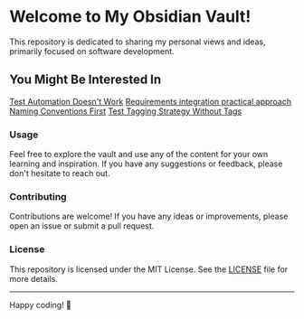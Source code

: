 # Welcome to My Obsidian Vault!

This repository is dedicated to sharing my personal views and ideas, primarily focused on software development.

## You Might Be Interested In

[Test Automation Doesn't Work](Testing/test-automation-does-not-work.md)
[Requirements integration practical approach](Testing/requirements-integration-practical-approach.md)
[Naming Conventions First](Testing/naming-convention-first.md)
[Test Tagging Strategy Without Tags](Testing/tagging-strategy.md)

### Usage

Feel free to explore the vault and use any of the content for your own learning and inspiration. If you have any suggestions or feedback, please don't hesitate to reach out.

### Contributing

Contributions are welcome! If you have any ideas or improvements, please open an issue or submit a pull request.

### License

This repository is licensed under the MIT License. See the [LICENSE](LICENSE) file for more details.

---

Happy coding! 🚀